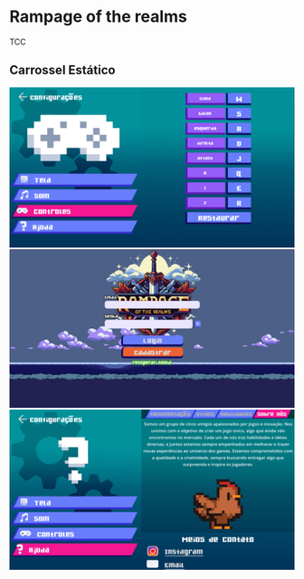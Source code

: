 # Rampage of the realms
 TCC
 ## Carrossel Estático
![Imagem 1](read/imagen1.jpg)
![Imagem 2](read/imagen2.jpg)
![Imagem 3](read/imagen3.jpg)

